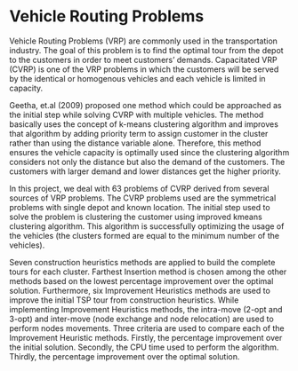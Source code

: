 # Vehicle Routing Problems

Vehicle Routing Problems (VRP) are commonly used in the transportation industry. The goal of this problem is to find the optimal tour from the depot to the customers in order to meet customers’ demands. Capacitated VRP (CVRP) is one of the VRP problems in which the customers will be served by the identical or homogenous vehicles and each vehicle is limited in capacity. 

Geetha, et.al (2009) proposed one method which could be approached as the initial step while
solving CVRP with multiple vehicles. The method basically uses the concept of k-means clustering algorithm and improves that algorithm by adding priority term to assign customer in the cluster rather than using the distance variable alone. Therefore, this method ensures the vehicle capacity is optimally used since the clustering algorithm considers not only the distance but also the demand of the customers. The customers with larger demand and lower distances get the higher priority.

In this project, we deal with 63 problems of CVRP derived from several sources of VRP
problems. The CVRP problems used are the symmetrical problems with single depot and known location. The initial step used to solve the problem is clustering the customer using improved kmeans clustering algorithm. This algorithm is successfully optimizing the usage of the vehicles (the clusters formed are equal to the minimum number of the vehicles). 

Seven construction heuristics methods are applied to build the complete tours for each cluster.
Farthest Insertion method is chosen among the other methods based on the lowest percentage improvement over the optimal solution. Furthermore, six Improvement Heuristics methods are used to improve the initial TSP tour from construction heuristics. While implementing Improvement Heuristics methods, the intra-move (2-opt and 3-opt) and inter-move (node exchange and node relocation) are used to perform nodes movements. Three criteria are used to compare each of the Improvement Heuristic methods. Firstly, the percentage improvement over the initial solution. Secondly, the CPU time used to perform the algorithm. Thirdly, the percentage
improvement over the optimal solution.
